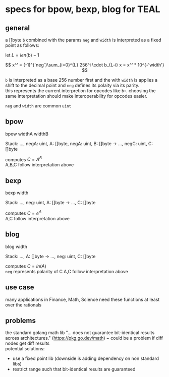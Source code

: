 # specs for bpow, bexp, blog for TEAL

## general

a []byte `b` combined with the params `neg` and `width` is interpreted as a fixed point as follows:

let $L = len(b) - 1$

$$
x^' = (-1)^{`neg`}\sum_{i=0}^{L} 256^i \cdot b_{L-i}
x = x^' * 10^{-'width'}
$$

`b` is interpreted as a base 256 number first and the with `width` is applies a shift to the decimal point and `neg` defines its polaity via its parity.    
this represents the current interpretion for opcodes like `b+`. choosing the same interpretation should make interoperability for opcodes easier.

`neg` and `width` are common `uint`

## bpow

bpow widthA widthB

Stack: ..., negA: uint, A: []byte, negA: uint, B: []byte → ..., negC: uint, C: []byte

computes $C=A^B$  
A,B,C follow interpretation above

## bexp

bexp width

Stack: ..., neg: uint, A: []byte → ..., C: []byte

computes $C = e^A$  
A,C follow interpretation above

## blog

blog width

Stack: ..., A: []byte → ..., neg: uint, C: []byte

computes $C = ln(A)$  
`neg` represents polarity of C
A,C follow interpretation above


## use case

many applications in Finance, Math, Science need these functions at least over the rationals

## problems

the standard golang math lib  "... does not guarantee bit-identical results across architectures." (https://pkg.go.dev/math) ~ could be a problem if diff nodes get diff results  
potential solutions:  
- use a fixed point lib (downside is adding dependency on non standard libs)  
- restrict range such that bit-identical results are guaranteed
